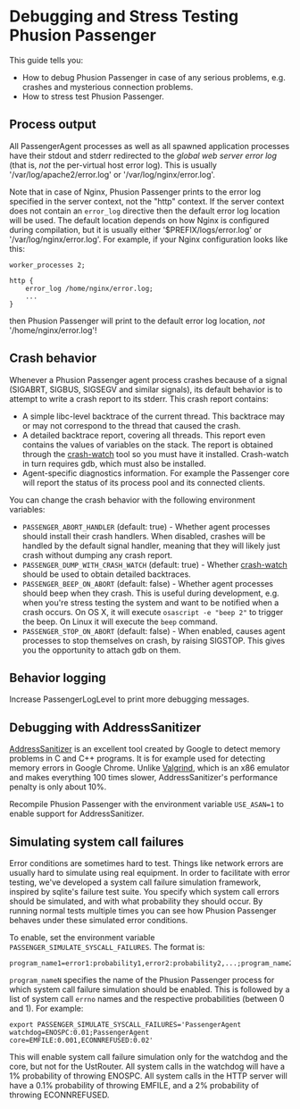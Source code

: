# Debugging and Stress Testing Phusion Passenger

This guide tells you:

 * How to debug Phusion Passenger in case of any serious problems, e.g. crashes and mysterious connection problems.
 * How to stress test Phusion Passenger.

## Process output

All PassengerAgent processes as well as all spawned application processes have their stdout and stderr redirected to the _global web server error log_ (that is, _not_ the per-virtual host error log). This is usually '/var/log/apache2/error.log' or '/var/log/nginx/error.log'.

Note that in case of Nginx, Phusion Passenger prints to the error log specified in the server context, not the "http" context. If the server context does not contain an `error_log` directive then the default error log location will be used. The default location depends on how Nginx is configured during compilation, but it is usually either '$PREFIX/logs/error.log' or '/var/log/nginx/error.log'. For example, if your Nginx configuration looks like this:

    worker_processes 2;

    http {
        error_log /home/nginx/error.log;
        ...
    }

then Phusion Passenger will print to the default error log location, *not* '/home/nginx/error.log'!

## Crash behavior

Whenever a Phusion Passenger agent process crashes because of a signal (SIGABRT, SIGBUS, SIGSEGV and similar signals), its default behavior is to attempt to write a crash report to its stderr. This crash report contains:

 * A simple libc-level backtrace of the current thread. This backtrace may or may not correspond to the thread that caused the crash.
 * A detailed backtrace report, covering all threads. This report even contains the values of variables on the stack. The report is obtained through the [crash-watch](https://github.com/FooBarWidget/crash-watch) tool so you must have it installed. Crash-watch in turn requires gdb, which must also be installed.
 * Agent-specific diagnostics information. For example the Passenger core will report the status of its process pool and its connected clients.

You can change the crash behavior with the following environment variables:

 * `PASSENGER_ABORT_HANDLER` (default: true) - Whether agent processes should install their crash handlers. When disabled, crashes will be handled by the default signal handler, meaning that they will likely just crash without dumping any crash report.
 * `PASSENGER_DUMP_WITH_CRASH_WATCH` (default: true) - Whether [crash-watch](https://github.com/FooBarWidget/crash-watch) should be used to obtain detailed backtraces.
 * `PASSENGER_BEEP_ON_ABORT` (default: false) - Whether agent processes should beep when they crash. This is useful during development, e.g. when you're stress testing the system and want to be notified when a crash occurs. On OS X, it will execute `osascript -e "beep 2"` to trigger the beep. On Linux it will execute the `beep` command.
 * `PASSENGER_STOP_ON_ABORT` (default: false) - When enabled, causes agent processes to stop themselves on crash, by raising SIGSTOP. This gives you the opportunity to attach gdb on them.

## Behavior logging

Increase PassengerLogLevel to print more debugging messages.

## Debugging with AddressSanitizer

[AddressSanitizer](http://code.google.com/p/address-sanitizer/) is an excellent tool created by Google to detect memory problems in C and C++ programs. It is for example used for detecting memory errors in Google Chrome. Unlike [Valgrind](http://www.valgrind.org/), which is an x86 emulator and makes everything 100 times slower, AddressSanitizer's performance penalty is only about 10%.

Recompile Phusion Passenger with the environment variable `USE_ASAN=1` to enable support for AddressSanitizer.

## Simulating system call failures

Error conditions are sometimes hard to test. Things like network errors are usually hard to simulate using real equipment. In order to facilitate with error testing, we've developed a system call failure simulation framework, inspired by sqlite's failure test suite. You specify which system call errors should be simulated, and with what probability they should occur. By running normal tests multiple times you can see how Phusion Passenger behaves under these simulated error conditions.

To enable, set the environment variable `PASSENGER_SIMULATE_SYSCALL_FAILURES`. The format is:

    program_name1=error1:probability1,error2:probability2,...;program_name2=...

`program_nameN` specifies the name of the Phusion Passenger process for which system call failure simulation should be enabled. This is followed by a list of system call `errno` names and the respective probabilities (between 0 and 1). For example:

    export PASSENGER_SIMULATE_SYSCALL_FAILURES='PassengerAgent watchdog=ENOSPC:0.01;PassengerAgent core=EMFILE:0.001,ECONNREFUSED:0.02'

This will enable system call failure simulation only for the watchdog and the core, but not for the UstRouter. All system calls in the watchdog will have a 1% probability of throwing ENOSPC. All system calls in the HTTP server will have a 0.1% probability of throwing EMFILE, and a 2% probability of throwing ECONNREFUSED.
